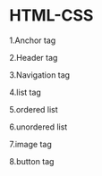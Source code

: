 # HTML-CSS
1.Anchor tag

2.Header tag

3.Navigation tag

4.list tag

5.ordered list

6.unordered list

7.image tag

8.button tag
